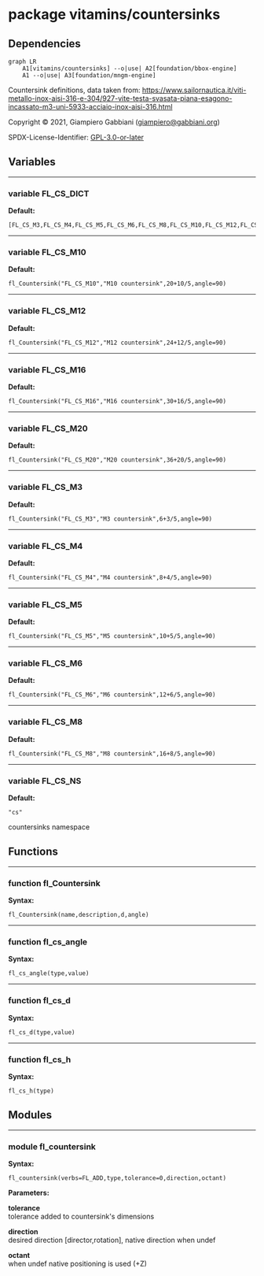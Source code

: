 # package vitamins/countersinks

## Dependencies

```mermaid
graph LR
    A1[vitamins/countersinks] --o|use| A2[foundation/bbox-engine]
    A1 --o|use| A3[foundation/mngm-engine]
```

Countersink definitions, data taken from:
https://www.sailornautica.it/viti-metallo-inox-aisi-316-e-304/927-vite-testa-svasata-piana-esagono-incassato-m3-uni-5933-acciaio-inox-aisi-316.html

Copyright © 2021, Giampiero Gabbiani (giampiero@gabbiani.org)

SPDX-License-Identifier: [GPL-3.0-or-later](https://spdx.org/licenses/GPL-3.0-or-later.html)


## Variables

---

### variable FL_CS_DICT

__Default:__

    [FL_CS_M3,FL_CS_M4,FL_CS_M5,FL_CS_M6,FL_CS_M8,FL_CS_M10,FL_CS_M12,FL_CS_M16,FL_CS_M20]

---

### variable FL_CS_M10

__Default:__

    fl_Countersink("FL_CS_M10","M10 countersink",20+10/5,angle=90)

---

### variable FL_CS_M12

__Default:__

    fl_Countersink("FL_CS_M12","M12 countersink",24+12/5,angle=90)

---

### variable FL_CS_M16

__Default:__

    fl_Countersink("FL_CS_M16","M16 countersink",30+16/5,angle=90)

---

### variable FL_CS_M20

__Default:__

    fl_Countersink("FL_CS_M20","M20 countersink",36+20/5,angle=90)

---

### variable FL_CS_M3

__Default:__

    fl_Countersink("FL_CS_M3","M3 countersink",6+3/5,angle=90)

---

### variable FL_CS_M4

__Default:__

    fl_Countersink("FL_CS_M4","M4 countersink",8+4/5,angle=90)

---

### variable FL_CS_M5

__Default:__

    fl_Countersink("FL_CS_M5","M5 countersink",10+5/5,angle=90)

---

### variable FL_CS_M6

__Default:__

    fl_Countersink("FL_CS_M6","M6 countersink",12+6/5,angle=90)

---

### variable FL_CS_M8

__Default:__

    fl_Countersink("FL_CS_M8","M8 countersink",16+8/5,angle=90)

---

### variable FL_CS_NS

__Default:__

    "cs"

countersinks namespace

## Functions

---

### function fl_Countersink

__Syntax:__

```text
fl_Countersink(name,description,d,angle)
```

---

### function fl_cs_angle

__Syntax:__

```text
fl_cs_angle(type,value)
```

---

### function fl_cs_d

__Syntax:__

```text
fl_cs_d(type,value)
```

---

### function fl_cs_h

__Syntax:__

```text
fl_cs_h(type)
```

## Modules

---

### module fl_countersink

__Syntax:__

    fl_countersink(verbs=FL_ADD,type,tolerance=0,direction,octant)

__Parameters:__

__tolerance__  
tolerance added to countersink's dimensions

__direction__  
desired direction [director,rotation], native direction when undef

__octant__  
when undef native positioning is used (+Z)



